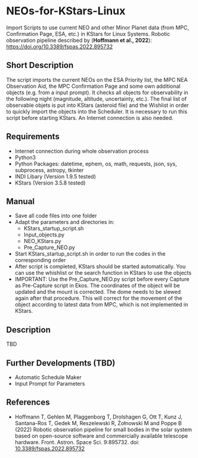 # NEOs-for-KStars-Linux
Import Scripts to use current NEO and other Minor Planet data (from MPC, Confirmation Page, ESA, etc.) in KStars for Linux Systems.
Robotic observation pipeline described by (**Hoffmann et al., 2022**): https://doi.org/10.3389/fspas.2022.895732

## Short Description
The script imports the current NEOs on the ESA Priority list, the MPC NEA Observation Aid, the MPC Confirmation Page and some own additional objects (e.g. from a input prompt). It checks all objects for observability in the following night (magnitude, altitude, uncertainty, etc.). The final list of observable objets is put into KStars (asteroid file) and the Wishlist in order to quickly import the objects into the Scheduler. It is necessary to run this script before starting KStars. An Internet connection is also needed.

## Requirements
- Internet connection during whole observation process
- Python3
- Python Packages: datetime, ephem, os, math, requests, json, sys, subprocess, astropy, tkinter
- INDI Libary (Version 1.9.5 tested)
- KStars (Version 3.5.8 tested)

## Manual
- Save all code files into one folder
- Adapt the parameters and directories in:
  - KStars_startup_script.sh
  - Input_objects.py
  - NEO_KStars.py
  - Pre_Capture_NEO.py
- Start KStars_startup_script.sh in order to run the codes in the corresponding order
- After script is completed, KStars should be started automatically. You can use the whishlist or the search function in KStars to use the objects
- IMPORTANT: Use the Pre_Capture_NEO.py script before every Capture as Pre-Capture script in Ekos. The coordinates of the object will be updated and the mount is corrected. The dome needs to be slewed again after that procedure. This will correct for the movement of the object according to latest data from MPC, which is not implemented in KStars.

## Description
TBD

## Further Developments (TBD)
- Automatic Schedule Maker
- Input Prompt for Parameters

## References
- Hoffmann T, Gehlen M, Plaggenborg T, Drolshagen G, Ott T, Kunz J, Santana-Ros T, Gedek M, Reszelewski R, Żołnowski M and Poppe B (2022) Robotic observation pipeline for small bodies in the solar system based on open-source software and commercially available telescope hardware. Front. Astron. Space Sci. 9:895732. doi: [10.3389/fspas.2022.895732](https://doi.org/10.3389/fspas.2022.895732)
